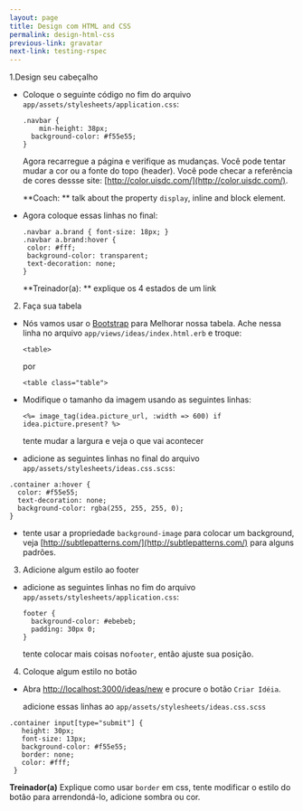 ```yaml
---
layout: page
title: Design com HTML and CSS
permalink: design-html-css
previous-link: gravatar
next-link: testing-rspec
---
```


1.Design seu cabeçalho

+ Coloque o seguinte código no fim do arquivo `app/assets/stylesheets/application.css`:

    ```
    .navbar {
        min-height: 38px;
      background-color: #f55e55;
    }
    ```

  Agora recarregue a página e verifique as mudanças. Você pode tentar mudar a cor ou a fonte do topo (header). Você pode checar a referência de cores dessse site: [http://color.uisdc.com/](http://color.uisdc.com/).

    **Coach: ** talk about the property `display`, inline and block element.

+ Agora coloque essas linhas no final:

    ```
    .navbar a.brand { font-size: 18px; }
    .navbar a.brand:hover {
     color: #fff;
     background-color: transparent;
     text-decoration: none;
    }
    ```

    **Treinador(a): ** explique os 4 estados de um link


2. Faça sua tabela

 + Nós vamos usar o [Bootstrap](http://getbootstrap.com/) para
   Melhorar nossa tabela. Ache nessa linha no arquivo
   `app/views/ideas/index.html.erb` e troque:

   `<table>`

   por

   `<table class="table">`

 + Modifique o tamanho da imagem usando as seguintes linhas:

     ```
     <%= image_tag(idea.picture_url, :width => 600) if idea.picture.present? %>
     ```

     tente mudar a largura e veja o que vai acontecer


 + adicione as seguintes linhas no final do arquivo `app/assets/stylesheets/ideas.css.scss`:

  ```
  .container a:hover {
    color: #f55e55;
    text-decoration: none;
    background-color: rgba(255, 255, 255, 0);
  }
  ```


 + tente usar a propriedade `background-image` para colocar um background,
   veja
   [http://subtlepatterns.com/](http://subtlepatterns.com/) para alguns padrões.


3. Adicione algum estilo ao footer

+ adicione as seguintes linhas no fim do arquivo `app/assets/stylesheets/application.css`:

    ```
    footer {
      background-color: #ebebeb;
      padding: 30px 0;
    }
    ```

    tente colocar mais coisas no`footer`, então ajuste sua posição.

4. Coloque algum estilo no botão

  + Abra
    [http://localhost:3000/ideas/new](http://localhost:3000/ideas/new)
    e procure o botão `Criar Idéia`.

    adicione essas linhas ao `app/assets/stylesheets/ideas.css.scss`

   ```
   .container input[type="submit"] {
      height: 30px;
      font-size: 13px;
      background-color: #f55e55;
      border: none;
      color: #fff;
    }
   ```

   **Treinador(a)** Explique como usar `border` em css, tente modificar o estilo do botão para arrendondá-lo,
   adicione sombra ou cor.
